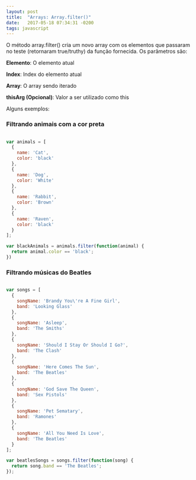 ```yaml
---
layout: post
title:  "Arrays: Array.filter()"
date:   2017-05-18 07:34:31 -0200
tags: javascript
---
```


O método array.filter() cria um novo array com os elementos que passaram no teste (retornaram true/truthy) da função fornecida. Os parâmetros são:


**Elemento**: O elemento atual

**Index**: Index do elemento atual

**Array**: O array sendo iterado

**thisArg (Opcional)**: Valor a ser utilizado como this


Alguns exemplos:

### Filtrando animais com a cor preta

```js

var animals = [
  {
    name: 'Cat',
    color: 'black'
  },
  {
    name: 'Dog',
    color: 'White'
  },
  {
    name: 'Rabbit',
    color: 'Brown'
  },
  {
    name: 'Raven',
    color: 'black'
  }
];

var blackAnimals = animals.filter(function(animal) {
  return animal.color == 'black';
})

```

### Filtrando músicas do Beatles

```js

var songs = [
  {
    songName: 'Brandy You\'re A Fine Girl',
    band: 'Looking Glass'
  },
  {
    songName: 'Asleep',
    band: 'The Smiths'
  },
  {
    songName: 'Should I Stay Or Should I Go?',
    band: 'The Clash'
  },
  {
    songName: 'Here Comes The Sun',
    band: 'The Beatles'
  },
  {
    songName: 'God Save The Queen',
    band: 'Sex Pistols'
  },
  {
    songName: 'Pet Sematary',
    band: 'Ramones'
  },
  {
    songName: 'All You Need Is Love',
    band: 'The Beatles'
  }
];

var beatlesSongs = songs.filter(function(song) {
  return song.band == 'The Beatles';
});

```
